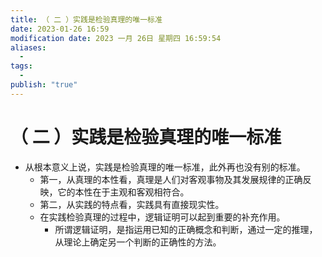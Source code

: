```yaml
---
title: （ 二 ）实践是检验真理的唯一标准
date: 2023-01-26 16:59
modification date: 2023 一月 26日 星期四 16:59:54
aliases:
  - 
tags:
  - 
publish: "true"
---
```


# （ 二 ）实践是检验真理的唯一标准

- 从根本意义上说，实践是检验真理的唯一标准，此外再也没有别的标准。
	- 第一，从真理的本性看，真理是人们对客观事物及其发展规律的正确反映，它的本性在于主观和客观相符合。
	- 第二，从实践的特点看，实践具有直接现实性。
	- 在实践检验真理的过程中，逻辑证明可以起到重要的补充作用。
		- 所谓逻辑证明，是指运用已知的正确概念和判断，通过一定的推理，从理论上确定另一个判断的正确性的方法。